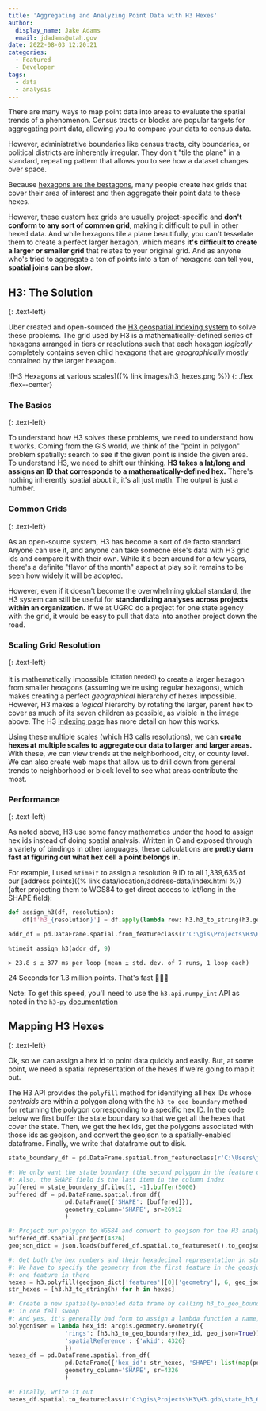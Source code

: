 ```yaml
---
title: 'Aggregating and Analyzing Point Data with H3 Hexes'
author:
  display_name: Jake Adams
  email: jdadams@utah.gov
date: 2022-08-03 12:20:21
categories:
  - Featured
  - Developer
tags:
  - data
  - analysis
---
```


There are many ways to map point data into areas to evaluate the spatial trends of a phenomenon. Census tracts or blocks are popular targets for aggregating point data, allowing you to compare your data to census data.

However, administrative boundaries like census tracts, city boundaries, or political districts are inherently irregular. They don't "tile the plane" in a standard, repeating pattern that allows you to see how a dataset changes over space.

Because [hexagons are the bestagons](https://www.youtube.com/watch?v=thOifuHs6eY), many people create hex grids that cover their area of interest and then aggregate their point data to these hexes.

However, these custom hex grids are usually project-specific and **don't conform to any sort of common grid**, making it difficult to pull in other hexed data. And while hexagons tile a plane beautifully, you can't tesselate them to create a perfect larger hexagon, which means **it's difficult to create a larger or smaller grid** that relates to your original grid. And as anyone who's tried to aggregate a ton of points into a ton of hexagons can tell you, **spatial joins can be slow**.

## H3: The Solution
{: .text-left}

Uber created and open-sourced the [H3 geospatial indexing system](https://h3geo.org/) to solve these problems. The grid used by H3 is a mathematically-defined series of hexagons arranged in tiers or resolutions such that each hexagon _logically_ completely contains seven child hexagons that are _geographically_ mostly contained by the larger hexagon.

![H3 Hexagons at various scales]({% link images/h3_hexes.png %})
{: .flex .flex--center}

### The Basics
{: .text-left}

To understand how H3 solves these problems, we need to understand how it works. Coming from the GIS world, we think of the "point in polygon" problem spatially: search to see if the given point is inside the given area. To understand H3, we need to shift our thinking. **H3 takes a lat/long and assigns an ID that corresponds to a mathematically-defined hex.** There's nothing inherently spatial about it, it's all just math. The output is just a number.

### Common Grids
{: .text-left}

As an open-source system, H3 has become a sort of de facto standard. Anyone can use it, and anyone can take someone else's data with H3 grid ids and compare it with their own. While it's been around for a few years, there's a definite "flavor of the month" aspect at play so it remains to be seen how widely it will be adopted.

However, even if it doesn't become the overwhelming global standard, the H3 system can still be useful for **standardizing analyses across projects within an organization.** If we at UGRC do a project for one state agency with the grid, it would be easy to pull that data into another project down the road.

### Scaling Grid Resolution
{: .text-left}

It is mathematically impossible <sup>(citation needed)</sup> to create a larger hexagon from smaller hexagons (assuming we're using regular hexagons), which makes creating a perfect _geographical_ hierarchy of hexes impossible. However, H3 makes a _logical_ hierarchy by rotating the larger, parent hex to cover as much of its seven children as possible, as visible in the image above. The H3 [indexing page](https://h3geo.org/docs/highlights/indexing) has more detail on how this works.

Using these multiple scales (which H3 calls resolutions), we can **create hexes at multiple scales to aggregate our data to larger and larger areas.** With these, we can view trends at the neighborhood, city, or county level. We can also create web maps that allow us to drill down from general trends to neighborhood or block level to see what areas contribute the most.

### Performance
{: .text-left}

As noted above, H3 use some fancy mathematics under the hood to assign hex ids instead of doing spatial analysis. Written in C and exposed through a variety of bindings in other languages, these calculations are **pretty darn fast at figuring out what hex cell a point belongs in.**

For example, I used `%timeit` to  assign a resolution 9 ID to all 1,339,635 of our [address points]({% link data/location/address-data/index.html %}) (after projecting them to WGS84 to get direct access to lat/long in the SHAPE field):

```python
def assign_h3(df, resolution):
    df[f'h3_{resolution}'] = df.apply(lambda row: h3.h3_to_string(h3.geo_to_h3(row['SHAPE']['y'], row['SHAPE']['x'], resolution)), axis=1)

addr_df = pd.DataFrame.spatial.from_featureclass(r'C:\gis\Projects\H3\H3.gdb\address_points_20220727_wgs84')

%timeit assign_h3(addr_df, 9)
```

`> 23.8 s ± 377 ms per loop (mean ± std. dev. of 7 runs, 1 loop each)`

24 Seconds for 1.3 million points. That's fast 🏃‍♀️💨

Note: To get this speed, you'll need to use the `h3.api.numpy_int` API as noted in the `h3-py` [documentation](https://uber.github.io/h3-py/api_comparison)

## Mapping H3 Hexes
{: .text-left}

Ok, so we can assign a hex id to point data quickly and easily. But, at some point, we need a spatial representation of the hexes if we're going to map it out.

The H3 API provides the `polyfill` method for identifying all hex IDs whose _centroids_ are within a polygon along with the `h3_to_geo_boundary` method for returning the polygon corresponding to a specific hex ID. In the code below we first buffer the state boundary so that we get all the hexes that cover the state. Then, we get the hex ids, get the polygons associated with those ids as geojson, and convert the geojson to a spatially-enabled dataframe. Finally, we write that dataframe out to disk.

```python
state_boundary_df = pd.DataFrame.spatial.from_featureclass(r'C:\Users\jdadams\AppData\Roaming\Esri\ArcGISPro\Favorites\opensgid.agrc.utah.gov.sde\opensgid.boundaries.state_boundary')

#: We only want the state boundary (the second polygon in the feature class), not the exterior mask
#: Also, the SHAPE field is the last item in the column index
buffered = state_boundary_df.iloc[1, -1].buffer(5000)
buffered_df = pd.DataFrame.spatial.from_df(
                pd.DataFrame({'SHAPE': [buffered]}), 
                geometry_column='SHAPE', sr=26912
                )

#: Project our polygon to WGS84 and convert to geojson for the H3 analysis
buffered_df.spatial.project(4326)
geojson_dict = json.loads(buffered_df.spatial.to_featureset().to_geojson)

#: Get both the hex numbers and their hexadecimal representation in string form
#: We have to specify the geometry from the first feature in the geosjon dict, even though we only have 
#: one feature in there
hexes = h3.polyfill(geojson_dict['features'][0]['geometry'], 6, geo_json_conformant=True)
str_hexes = [h3.h3_to_string(h) for h in hexes]

#: Create a new spatially-enabled data frame by calling h3_to_geo_boundary and creating a Geometry object
#: in one fell swoop
#: And yes, it's generally bad form to assign a lambda function a name, but this breaks the code up
polygoniser = lambda hex_id: arcgis.geometry.Geometry({
                'rings': [h3.h3_to_geo_boundary(hex_id, geo_json=True)],
                'spatialReference': {'wkid': 4326}
                })
hexes_df = pd.DataFrame.spatial.from_df(
                pd.DataFrame({'hex_id': str_hexes, 'SHAPE': list(map(polygoniser, hexes))}),
                geometry_column='SHAPE', sr=4326
                )

#: Finally, write it out
hexes_df.spatial.to_featureclass(r'C:\gis\Projects\H3\H3.gdb\state_h3_6_wgs')
```
